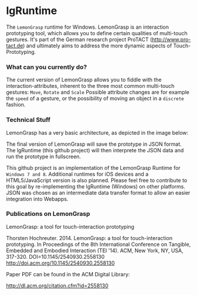 lgRuntime
=========

The `LemonGrasp` runtime for Windows. 
LemonGrasp is an interaction prototyping tool, which allows you to define certain qualities of multi-touch gestures.
It's part of the German research project ProTACT (http://www.pro-tact.de) and ultimately aims to address the more dynamic aspects of Touch-Prototyping.

### What can you currently do?
The current version of LemonGrasp allows you to fiddle with the interaction-attributes, inherent to the three most common multi-touch gestures: `Move`, `Rotate` and `Scale`
Possible attribute changes are for example the `speed` of a gesture, or the possibility of moving an object in a `discrete` fashion.

### Technical Stuff
LemonGrasp has a very basic architecture, as depicted in the image below:

The final version of LemonGrasp will save the prototype in JSON format. The lgRuntime (this github project) will then interprete the JSON data and run the prototype in fullscreen.

This github project is an implementation of the LemonGrasp Runtime for `Windows 7 and 8`.
Additional runtimes for iOS devices and a HTML5/JavaScript version is also planned. Please feel free to contribute to this goal by re-implementing the lgRuntime (Windows) on other platforms.
JSON was chosen as an intermediate data transfer format to allow an easier integration into Webapps.

### Publications on LemonGrasp
LemonGrasp: a tool for touch-interaction prototyping

Thorsten Hochreuter. 2014. LemonGrasp: a tool for touch-interaction prototyping. In Proceedings of the 8th International Conference on Tangible, Embedded and Embodied Interaction (TEI '14). ACM, New York, NY, USA, 317-320. DOI=10.1145/2540930.2558130 http://doi.acm.org/10.1145/2540930.2558130

Paper PDF can be found in the ACM Digital Library:

http://dl.acm.org/citation.cfm?id=2558130
